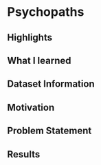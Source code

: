 # Psychopaths

## Highlights

## What I learned

## Dataset Information

## Motivation

## Problem Statement

## Results
